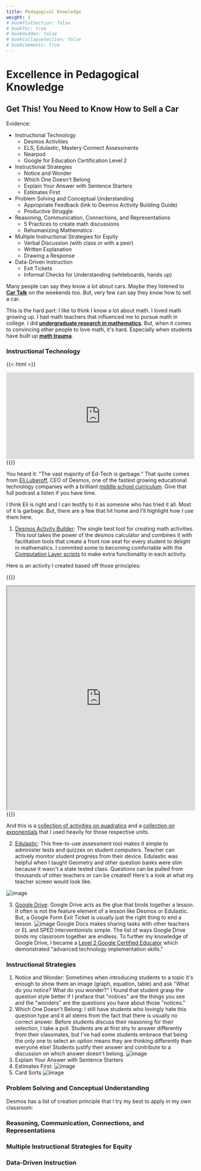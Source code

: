 ```yaml
---
title: Pedagogical Knowledge
weight: 3
# bookFlatSection: false
# bookToc: true
# bookHidden: false
# bookCollapseSection: false
# bookComments: true
---
```

# Excellence in Pedagogical Knowledge

## Get This! You Need to Know How to Sell a Car

Evidence:

- Instructional Technology
  - Desmos Activities
  - ELS, Edulastic, Mastery Connect Assessments
  - Nearpod
  - Google for Education Certification Level 2
- Instructional Strategies
  - Notice and Wonder
  - Which One Doesn't Belong
  - Explain Your Answer with Sentence Starters
  - Estimates First
- Problem Solving and Conceptual Understanding
  - Appropriate Feedback (link to Desmos Activity Building Guide)
  - Productive Struggle
- Reasoning, Communication, Connections, and Representations
  - 5 Practices to create math discussions
  - Rehumanizing Mathematics
- Multiple Instructional Strategies for Equity
  - Verbal Discussion (with class or with a peer)
  - Written Explanation
  - Drawing a Response 
- Data-Driven Instruction
  - Exit Tickets
  - Informal Checks for Understanding (whiteboards, hands up)

Many people can say they know a lot about cars. Maybe they listened to [**Car Talk**](https://www.cartalk.com/) on the weekends too. But, very few can say they know how to sell a car.

This is the hard part: I like to think I know a lot about math. I loved math growing up. I had math teachers that influenced me to pursue math in college. I did [**undergraduate research in mathematics**](https://drive.google.com/file/d/1EqA9OO2-GjZU0YYOdGfEDJ156PI_XDMu/view?usp=sharing). But, when it comes to convincing other people to love math, it's hard. Especially when students have built up [**math trauma**](https://journals.sagepub.com/doi/abs/10.1177/009155218401200206?journalCode=crwa).

### **Instructional Technology**

{{< html >}}
<iframe src="https://open.spotify.com/embed-podcast/episode/3b7rca5Ose9hVEaCP1TVAd" width="100%" height="232" frameborder="0" allowtransparency="true" allow="encrypted-media"></iframe>
{{</ html >}}

You heard it: "The vast majority of Ed-Tech is garbage." That quote comes from [Eli Luberoff](https://twitter.com/eluberoff), CEO of Desmos, one of the fastest growing educational technology companies with a brilliant [middle school curriculum](https://www.desmos.com/curriculum?r=w.hc). Give that full podcast a listen if you have time.

I think Eli is right and I can testify to it as someone who has tried it all. Most of it is garbage. But, there are a few that hit home and I'll highlight how I use them here.

1. [Desmos Activity Builder](https://teacher.desmos.com/): The single best tool for creating math activities. This tool takes the power of the desmos calculator and combines it with facilitation tools that create a front row seat for every student to delight in mathematics. I commited some to becoming comfortable with the [Computation Layer scripts](https://teacher.desmos.com/computation-layer/documentation) to make extra functionality in each activity.

Here is an activity I created based off those principles:

{{<html>}}
<iframe src="https://teacher.desmos.com/activitybuilder/custom/5fda0ddcbbcae40d574330ed?collections=60083078d152670d30963183#preview/6b977867-e518-41bd-b305-354f5f4c717a" width="100%" height="600" ></iframe>
{{</html>}}

And this is a [collection of activities on quadratics](https://teacher.desmos.com/collection/60083078d152670d30963183) and a [collection on exponentials](https://teacher.desmos.com/collection/601aa5a228e3250d621df6ab) that I used heavily for those respective units.

2. [Edulastic](https://edulastic.com/): This free-to-use assessment tool makes it simple to administer tests and quizzes on student computers. Teacher can actively monitor student progress from their device. Edulastic was helpful when I taught Geometry and other question banks were slim because it wasn't a state tested class. Questions can be pulled from thousands of other teachers or can be created! Here's a look at what my teacher screen would look like.

![image](/edulastic.png)

3. [Google Drive](https://drive.google.com): Google Drive acts as the glue that binds together a lesson. It often is not the feature element of a lesson like Desmos or Edulastic. But, a Google Form Exit Ticket is usually just the right thing to end a lesson. ![image](/exitticket.png)
  Google Docs makes sharing tasks with other teachers or EL and SPED interventionists simple. The list of ways Google Drive binds my classroom together are endless. To further my knowledge of Google Drive, I became a [Level 2 Google Certified Educator](https://www.credential.net/a8aacebd-e5ec-429f-bd4b-e060aca1a05d?key=a90cc95c5c6f7a7b68727edfb87c01512a857d94e20791b8eabc72f1ba33ea2a) which demonstrated "advanced technology implementation skills."

### **Instructional Strategies**

1. Notice and Wonder: Sometimes when introducing students to a topic it's enough to show them an image (graph, equation, table) and ask "What do you notice? What do you wonder?" I found that student grasp the question style better if I preface that "notices" are the things you see and the "wonders" are the questions you have about those "notices."
2. Which One Doesn't Belong: I still have students who lovingly hate this question type and it all stems from the fact that there is usually no correct answer. Before students discuss their reasoning for their selection, I take a poll. Students are at first shy to answer differently from their classmates, but I've had some students embrace that being the only one to select an option means they are thinking differently than everyone else! Students justify their answer and contribute to a discussion on which answer doesn't belong.
![image](/wodb.png)
1. Explain Your Answer with Sentence Starters
2. Estimates First: 
![image](/estimate.png)
5. Card Sorts
![image](/cardsort.png)

### **Problem Solving and Conceptual Understanding**
Desmos has a list of creation principle that I try my best to apply in my own classroom:

### **Reasoning, Communication, Connections, and Representations**

### **Multiple Instructional Strategies for Equity**

### **Data-Driven Instruction**

